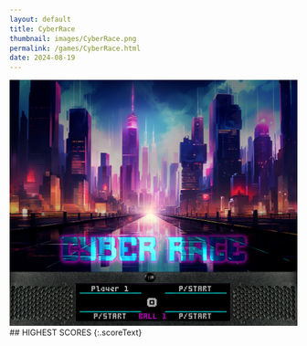 ```yaml
---
layout: default
title: CyberRace
thumbnail: images/CyberRace.png
permalink: /games/CyberRace.html
date: 2024-08-19
---
```


<img src="../images/CyberRace.png" class="gameThumbnail img-fluid mx-auto align-middle">
## HIGHEST SCORES
{:.scoreText}

